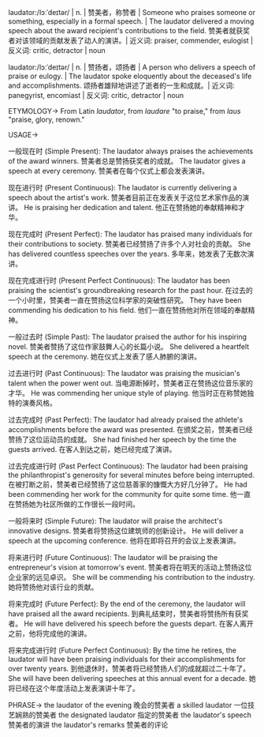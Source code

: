 laudator:/lɔːˈdeɪtər/ | n. | 赞美者，称赞者 | Someone who praises someone or something, especially in a formal speech. | The laudator delivered a moving speech about the award recipient's contributions to the field. 赞美者就获奖者对该领域的贡献发表了动人的演讲。|  近义词: praiser, commender, eulogist | 反义词: critic, detractor | noun

laudator:/lɔːˈdeɪtər/ | n. | 赞扬者，颂扬者 | A person who delivers a speech of praise or eulogy. |  The laudator spoke eloquently about the deceased's life and accomplishments.  颂扬者雄辩地讲述了逝者的一生和成就。| 近义词: panegyrist, encomiast | 反义词:  critic, detractor | noun


ETYMOLOGY->
From Latin *laudator*, from *laudare* "to praise," from *laus* "praise, glory, renown."

USAGE->

一般现在时 (Simple Present):
The laudator always praises the achievements of the award winners. 赞美者总是赞扬获奖者的成就。
The laudator gives a speech at every ceremony. 赞美者在每个仪式上都会发表演讲。

现在进行时 (Present Continuous):
The laudator is currently delivering a speech about the artist's work. 赞美者目前正在发表关于这位艺术家作品的演讲。
He is praising her dedication and talent. 他正在赞扬她的奉献精神和才华。

现在完成时 (Present Perfect):
The laudator has praised many individuals for their contributions to society. 赞美者已经赞扬了许多个人对社会的贡献。
She has delivered countless speeches over the years. 多年来，她发表了无数次演讲。

现在完成进行时 (Present Perfect Continuous):
The laudator has been praising the scientist's groundbreaking research for the past hour. 在过去的一个小时里，赞美者一直在赞扬这位科学家的突破性研究。
They have been commending his dedication to his field. 他们一直在赞扬他对所在领域的奉献精神。


一般过去时 (Simple Past):
The laudator praised the author for his inspiring novel. 赞美者赞扬了这位作家鼓舞人心的长篇小说。
She delivered a heartfelt speech at the ceremony. 她在仪式上发表了感人肺腑的演讲。

过去进行时 (Past Continuous):
The laudator was praising the musician's talent when the power went out.  当电源断掉时，赞美者正在赞扬这位音乐家的才华。
He was commending her unique style of playing. 他当时正在称赞她独特的演奏风格。


过去完成时 (Past Perfect):
The laudator had already praised the athlete's accomplishments before the award was presented. 在颁奖之前，赞美者已经赞扬了这位运动员的成就。
She had finished her speech by the time the guests arrived. 在客人到达之前，她已经完成了演讲。

过去完成进行时 (Past Perfect Continuous):
The laudator had been praising the philanthropist's generosity for several minutes before being interrupted.  在被打断之前，赞美者已经赞扬了这位慈善家的慷慨大方好几分钟了。
He had been commending her work for the community for quite some time.  他一直在赞扬她为社区所做的工作很长一段时间。


一般将来时 (Simple Future):
The laudator will praise the architect's innovative designs. 赞美者将赞扬这位建筑师的创新设计。
He will deliver a speech at the upcoming conference. 他将在即将召开的会议上发表演讲。

将来进行时 (Future Continuous):
The laudator will be praising the entrepreneur's vision at tomorrow's event. 赞美者将在明天的活动上赞扬这位企业家的远见卓识。
She will be commending his contribution to the industry. 她将赞扬他对该行业的贡献。

将来完成时 (Future Perfect):
By the end of the ceremony, the laudator will have praised all the award recipients. 到典礼结束时，赞美者将赞扬所有获奖者。
He will have delivered his speech before the guests depart. 在客人离开之前，他将完成他的演讲。

将来完成进行时 (Future Perfect Continuous):
By the time he retires, the laudator will have been praising individuals for their accomplishments for over twenty years. 到他退休时，赞美者将已经赞扬人们的成就超过二十年了。
She will have been delivering speeches at this annual event for a decade. 她将已经在这个年度活动上发表演讲十年了。


PHRASE->
the laudator of the evening 晚会的赞美者
a skilled laudator  一位技艺娴熟的赞美者
the designated laudator 指定的赞美者
the laudator's speech 赞美者的演讲
the laudator's remarks 赞美者的评论


